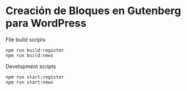 # Creación de Bloques en Gutenberg para WordPress

File build scripts

```shell
npm run build:register
npm run build:news
```

Development scripts

```shell
npm run start:register
npm run start:news
```
